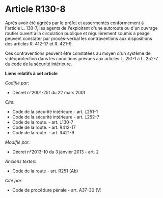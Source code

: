 # Article R130-8

Après avoir été agréés par le préfet et assermentés conformément à l'article L. 130-7, les agents de l'exploitant d'une
autoroute ou d'un ouvrage routier ouvert à la circulation publique et régulièrement soumis à péage peuvent constater par
procès-verbal les contraventions aux dispositions des articles R. 412-17 et R. 421-9. 

Ces contraventions peuvent être constatées au moyen d'un système de vidéoprotection dans les conditions prévues aux articles
L. 251-1 à L. 252-7 du code de la sécurité intérieure.

**Liens relatifs à cet article**

_Codifié par_:

  - Décret n°2001-251 du 22 mars 2001

_Cite_:

  - Code de la sécurité intérieure - art. L251-1
  - Code de la sécurité intérieure - art. L252-7
  - Code de la route. - art. L130-7
  - Code de la route. - art. R412-17
  - Code de la route. - art. R421-9

_Modifié par_:

  - Décret n°2013-10 du 3 janvier 2013 - art. 2

_Anciens textes_:

  - Code de la route - art. R251 (Ab)

_Cité par_:

  - Code de procédure pénale - art. A37-30 (V)
